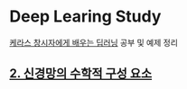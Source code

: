# Deep Learing Study

[케라스 창시자에게 배우는 딥러닝](https://tensorflow.blog/케라스-창시자에게-배우는-딥러닝/) 공부 및 예제 정리

## [2. 신경망의 수학적 구성 요소](./ch2/README.md)

